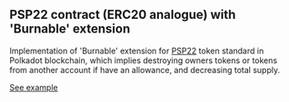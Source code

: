 ## PSP22 contract (ERC20 analogue) with 'Burnable' extension

Implementation of 'Burnable' extension for [PSP22](https://github.com/w3f/PSPs/blob/master/PSPs/psp-22.md) token standard in Polkadot blockchain, which implies destroying owners tokens or tokens from another account if have an allowance, and decreasing total supply.

[See example](https://supercolony-net.github.io/openbrush-contracts/smart-contracts/psp22/extensions/burnable)
